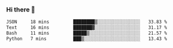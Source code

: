 ### Hi there 👋

<!--
**gustavkrist/gustavkrist** is a ✨ _special_ ✨ repository because its `README.md` (this file) appears on your GitHub profile.

Here are some ideas to get you started:

- 🔭 I’m currently working on ...
- 🌱 I’m currently learning ...
- 👯 I’m looking to collaborate on ...
- 🤔 I’m looking for help with ...
- 💬 Ask me about ...
- 📫 How to reach me: ...
- 😄 Pronouns: ...
- ⚡ Fun fact: ...
-->

<!--START_SECTION:waka-->

```txt
JSON     18 mins         ████████▒░░░░░░░░░░░░░░░░   33.83 %
Text     16 mins         ███████▓░░░░░░░░░░░░░░░░░   31.17 %
Bash     11 mins         █████▒░░░░░░░░░░░░░░░░░░░   21.57 %
Python   7 mins          ███▒░░░░░░░░░░░░░░░░░░░░░   13.43 %
```

<!--END_SECTION:waka-->
